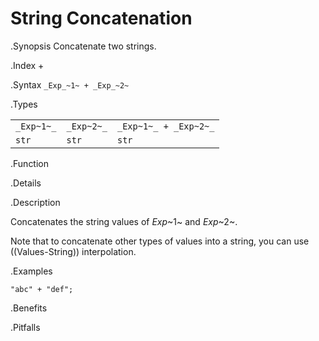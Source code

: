 # String Concatenation

.Synopsis
Concatenate two strings.

.Index
+

.Syntax
`_Exp_~1~ + _Exp_~2~`

.Types


|            |            |                        |
| --- | --- | --- |
| `_Exp~1~_` | `_Exp~2~_` | `_Exp~1~_ + _Exp~2~_`  |
| `str`     | `str`     | `str`                |


.Function

.Details

.Description

Concatenates the string values of _Exp_~1~ and _Exp_~2~.

Note that to concatenate other types of values into a string, you can use ((Values-String)) interpolation.

.Examples
```rascal-shell
"abc" + "def";
```

.Benefits

.Pitfalls


